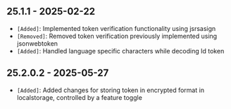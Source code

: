 ## 25.1.1 - 2025-02-22 ##

- `[Added]`: Implemented token verification functionality using jsrsasign
- `[Removed]`: Removed token verification previously implemented using jsonwebtoken
- `[Added]`: Handled language specific characters while decoding Id token

## 25.2.0.2 - 2025-05-27 ##

- `[Added]`: Added changes for storing token in encrypted format in localstorage, controlled by a feature toggle